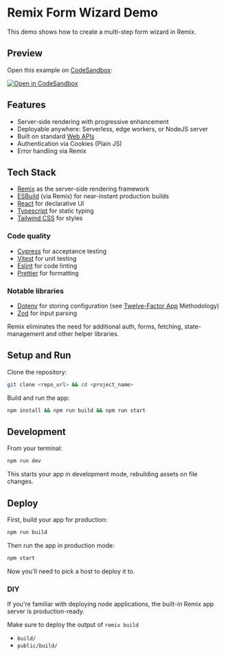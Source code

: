 # Remix Form Wizard Demo

This demo shows how to create a multi-step form wizard in Remix.

## Preview

Open this example on [CodeSandbox](https://codesandbox.com):

[![Open in CodeSandbox](https://codesandbox.io/static/img/play-codesandbox.svg)](https://codesandbox.io/s/github/remix-run/remix/tree/main/examples/client-side-validation)

## Features

- Server-side rendering with progressive enhancement
- Deployable anywhere: Serverless, edge workers, or NodeJS server
- Built on standard [Web APIs](https://developer.mozilla.org/en-US/docs/Web/API/Fetch_API/Using_Fetch)
- Authentication via Cookies (Plain JS)
- Error handling via Remix

## Tech Stack

- [Remix](https://remix.run/docs) as the server-side rendering framework
- [ESBuild](https://esbuild.github.io) (via Remix) for near-instant production builds
- [React](https://reactjs.org/docs/getting-started.html) for declarative UI
- [Typescript](https://www.typescriptlang.org/docs/) for static typing
- [Tailwind CSS](https://tailwindcss.com/docs/installation) for styles

### Code quality

- [Cypress](https://www.cypress.io) for acceptance testing
- [Vitest](https://vitest.dev) for unit testing
- [Eslint](https://remix.run/docs) for code linting
- [Prettier](https://remix.run/docs) for formatting

### Notable libraries

- [Dotenv](https://github.com/motdotla/dotenv) for storing configuration (see [Twelve-Factor App](http://12factor.net/config) Methodology)
- [Zod](https://remix.run/docs) for input parsing

Remix eliminates the need for additional auth, forms, fetching, state-management and other helper libraries.

## Setup and Run

Clone the repository:

```sh
git clone <repo_url> && cd <project_name>
```

Build and run the app:

```sh
npm install && npm run build && npm run start
```

## Development

From your terminal:

```sh
npm run dev
```

This starts your app in development mode, rebuilding assets on file changes.

## Deploy

First, build your app for production:

```sh
npm run build
```

Then run the app in production mode:

```sh
npm start
```

Now you'll need to pick a host to deploy it to.

### DIY

If you're familiar with deploying node applications, the built-in Remix app server is production-ready.

Make sure to deploy the output of `remix build`

- `build/`
- `public/build/`
